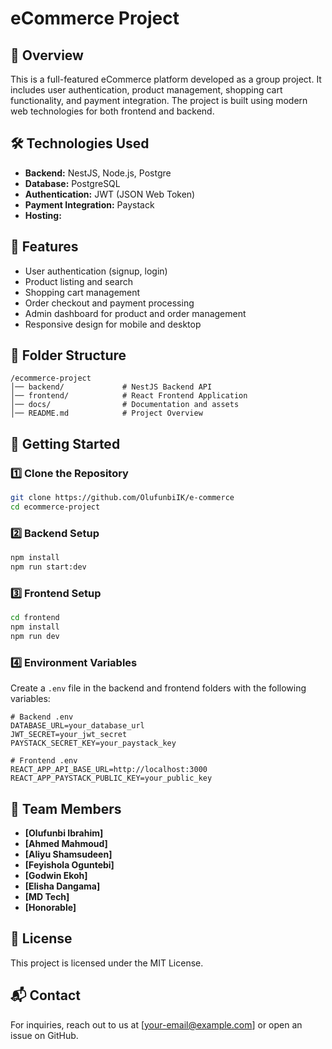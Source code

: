 # eCommerce Project

## 🚀 Overview

This is a full-featured eCommerce platform developed as a group project. It includes user authentication, product management, shopping cart functionality, and payment integration. The project is built using modern web technologies for both frontend and backend.

## 🛠️ Technologies Used

- **Backend:** NestJS, Node.js, Postgre
- **Database:** PostgreSQL
- **Authentication:** JWT (JSON Web Token)
- **Payment Integration:** Paystack
- **Hosting:**

## 📌 Features

- User authentication (signup, login)
- Product listing and search
- Shopping cart management
- Order checkout and payment processing
- Admin dashboard for product and order management
- Responsive design for mobile and desktop

## 📂 Folder Structure

```
/ecommerce-project
│── backend/             # NestJS Backend API
│── frontend/            # React Frontend Application
│── docs/                # Documentation and assets
│── README.md            # Project Overview
```

## 🚀 Getting Started

### 1️⃣ Clone the Repository

```bash
git clone https://github.com/OlufunbiIK/e-commerce
cd ecommerce-project
```

### 2️⃣ Backend Setup

```bash
npm install
npm run start:dev
```

### 3️⃣ Frontend Setup

```bash
cd frontend
npm install
npm run dev
```

### 4️⃣ Environment Variables

Create a `.env` file in the backend and frontend folders with the following variables:

```env.development
# Backend .env
DATABASE_URL=your_database_url
JWT_SECRET=your_jwt_secret
PAYSTACK_SECRET_KEY=your_paystack_key
```

```env
# Frontend .env
REACT_APP_API_BASE_URL=http://localhost:3000
REACT_APP_PAYSTACK_PUBLIC_KEY=your_public_key
```

## 👥 Team Members

- **[Olufunbi Ibrahim]**
- **[Ahmed Mahmoud]**
- **[Aliyu Shamsudeen]**
- **[Feyishola Oguntebi]**
- **[Godwin Ekoh]**
- **[Elisha Dangama]**
- **[MD Tech]**
- **[Honorable]**

## 📜 License

This project is licensed under the MIT License.

## 📬 Contact

For inquiries, reach out to us at [your-email@example.com] or open an issue on GitHub.

